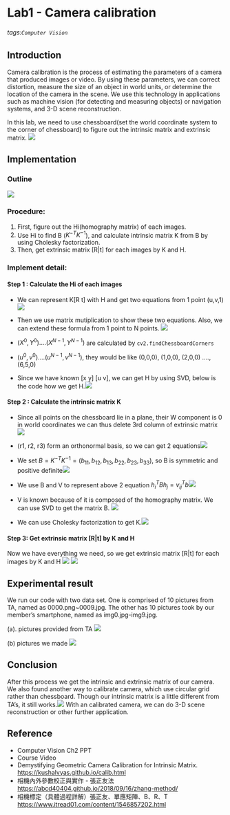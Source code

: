 # Lab1 - Camera calibration

###### tags:`Computer Vision` 

## Introduction
Camera calibration is the process of estimating the parameters of a camera that produced images or video. By using these parameters, we can correct distortion, measure the size of an object in world units, or determine the location of the camera in the scene. We use this technology in applications such as machine vision (for detecting and measuring objects) or navigation systems, and 3-D scene reconstruction. 

In this lab, we need to use chessboard(set the world coordinate system to the corner of chessboard) to figure out the intrinsic matrix and extrinsic matrix.
![](https://i.imgur.com/AMl9QLO.png)

## Implementation
### Outline 
![](https://i.imgur.com/zg9d3l2.png)
### Procedure:
1. First, figure out the Hi(homography matrix) of each images.
2. Use Hi to find B ($K^{-T}K^{-1}$), and calculate intrinsic matrix K from B by using Cholesky factorization.
3. Then, get extrinsic matrix [R|t] for each images by K and H.
### Implement detail:
#### Step 1 : Calculate the Hi of each images
-    We can represent K[R t] with H and get two equations from 1 point (u,v,1)![](https://i.imgur.com/C9noOUA.png)
-    Then we use matrix mutiplication to show these two equations. Also, we can extend these formula from 1 point to N points.
![](https://i.imgur.com/rT3Qcu7.png)

-    $(X^0, Y^0) ….(X^{N-1}, Y^{N-1})$ are calculated by `cv2.findChessboardCorners`

-    $(u^0, v^0)….(u^{N-1}, v^{N-1})$, they would be like (0,0,0), (1,0,0), (2,0,0) ....,(6,5,0)

- Since we have known [x y] [u v], we can get H by using SVD, below is the code how we get H.![](https://i.imgur.com/n8XSNCW.png)

#### Step 2 : Calculate the intrinsic matrix K
-    Since all points on the chessboard lie in a plane, their W  component is 0 in world coordinates we can thus delete 3rd column of extrinsic matrix![](https://i.imgur.com/GsFUdN9.png)
-   (r1, r2, r3) form an orthonormal basis, so we can get 2 equations![](https://i.imgur.com/c7vT0rg.png)

-    We set $B = K^{-T}K^{-1} = (b_{11},b_{12}, b_{13},b_{22},b_{23},b_{33})$, so B is symmetric and positive definite![](https://i.imgur.com/xxkBbmc.png)

- We use B and V to represent above 2 equation $h_i^TBh_j = v_{ij}^Tb$![](https://i.imgur.com/qW1i1w3.png)

-    V is known because of it is composed of the homography matrix. We can use SVD to get the matrix B. ![](https://i.imgur.com/fJx5V7r.png)

-   We can use Cholesky factorization to get K.![](https://i.imgur.com/CzXZfOb.png)

#### Step 3: Get extrinsic matrix [R|t] by K and H 
Now we have everything we need, so we get extrinsic matrix [R|t] for each images by K and H 
![](https://i.imgur.com/cVrrLD3.png)
![](https://i.imgur.com/xjSCjhq.png)

## Experimental result 
We run our code with two data set. One is comprised of 10 
pictures from TA, named as 0000.png~0009.jpg. The other has 10 pictures took by our member’s smartphone, named as img0.jpg-img9.jpg. 

(a). pictures provided from TA ![](https://i.imgur.com/wpGiYbN.png)

(b)  pictures we made ![](https://i.imgur.com/3fjtGYQ.png)

## Conclusion 
After this process we get the intrinsic and extrinsic matrix of our camera. We also found another way to calibrate camera, which use circular grid rather than chessboard. 
Though our intrinsic matrix is a little different from TA’s, it still works.![](https://i.imgur.com/bknSHfz.png)
With an calibrated camera, we can do 3-D scene reconstruction or other further application. 

## Reference
-    Computer Vision Ch2 PPT 
-    Course Video 
-    Demystifying Geometric Camera Calibration for Intrinsic Matrix.  https://kushalvyas.github.io/calib.html 
-    相機內外參數校正與實作 - 張正友法
https://abcd40404.github.io/2018/09/16/zhang-method/ 
-    相機標定（具體過程詳解）張正友、單應矩陣、B、R、T https://www.itread01.com/content/1546857202.html 

